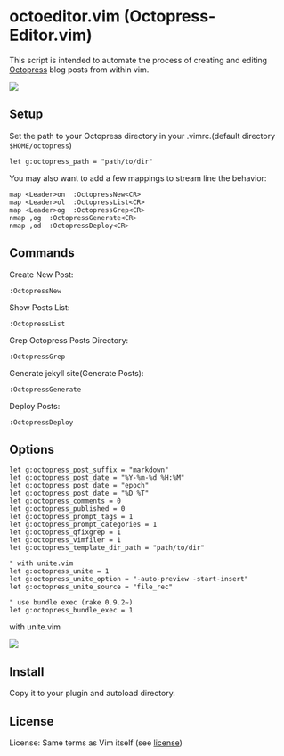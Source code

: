octoeditor.vim (Octopress-Editor.vim)
============

This script is intended to automate the process of creating and editing [Octopress](http://octopress.org/) blog posts from within vim.

![](http://blog.glidenote.com/images/2012/04/octoeditor2.png)

Setup
------------
Set the path to your Octopress directory in your .vimrc.(default directory `$HOME/octopress`)

    let g:octopress_path = "path/to/dir"

You may also want to add a few mappings to stream line the behavior:

    map <Leader>on  :OctopressNew<CR>
    map <Leader>ol  :OctopressList<CR>
    map <Leader>og  :OctopressGrep<CR>
    nmap ,og  :OctopressGenerate<CR>
    nmap ,od  :OctopressDeploy<CR>

Commands
------------

Create New Post:

    :OctopressNew

Show Posts List:

    :OctopressList

Grep Octopress Posts Directory:

    :OctopressGrep

Generate jekyll site(Generate Posts):

    :OctopressGenerate

Deploy Posts:

    :OctopressDeploy

Options
------------

``` vim
let g:octopress_post_suffix = "markdown"
let g:octopress_post_date = "%Y-%m-%d %H:%M"
let g:octopress_post_date = "epoch"
let g:octopress_post_date = "%D %T"
let g:octopress_comments = 0
let g:octopress_published = 0
let g:octopress_prompt_tags = 1
let g:octopress_prompt_categories = 1
let g:octopress_qfixgrep = 1
let g:octopress_vimfiler = 1
let g:octopress_template_dir_path = "path/to/dir"

" with unite.vim
let g:octopress_unite = 1
let g:octopress_unite_option = "-auto-preview -start-insert"
let g:octopress_unite_source = "file_rec"

" use bundle exec (rake 0.9.2~)
let g:octopress_bundle_exec = 1
```

with unite.vim

![](http://blog.glidenote.com/images/2013/09/with_unite0.png)

Install
------------

Copy it to your plugin and autoload directory.

License
------------

License: Same terms as Vim itself (see [license](http://vimdoc.sourceforge.net/htmldoc/uganda.html#license))
